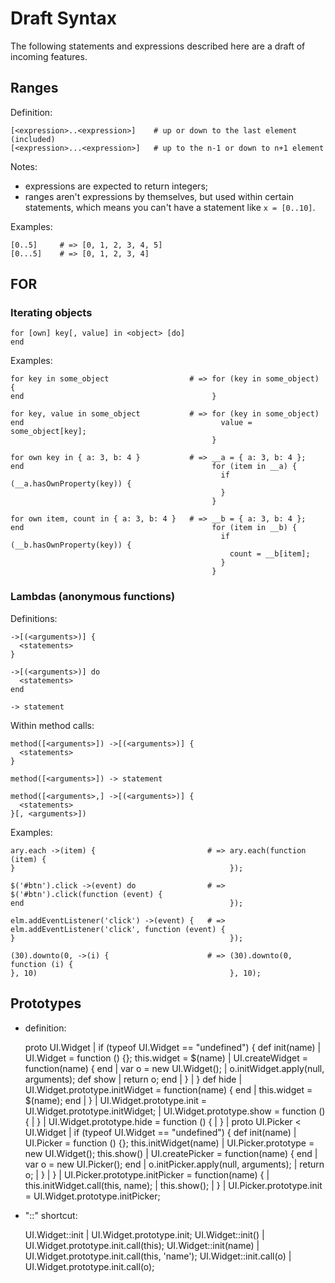 # Draft Syntax

The following statements and expressions described here are a draft of incoming
features.

## Ranges

Definition:

    [<expression>..<expression>]    # up or down to the last element (included)
    [<expression>...<expression>]   # up to the n-1 or down to n+1 element

Notes:

- expressions are expected to return integers;
- ranges aren't expressions by themselves, but used within certain statements,
  which means you can't have a statement like `x = [0..10]`.

Examples:

    [0..5]     # => [0, 1, 2, 3, 4, 5]
    [0...5]    # => [0, 1, 2, 3, 4]

## FOR

### Iterating objects

    for [own] key[, value] in <object> [do]
    end

Examples:

    for key in some_object                  # => for (key in some_object) {
    end                                          }
    
    for key, value in some_object           # => for (key in some_object)
    end                                            value = some_object[key];
                                                 }
    
    for own key in { a: 3, b: 4 }           # => __a = { a: 3, b: 4 };
    end                                          for (item in __a) {
                                                   if (__a.hasOwnProperty(key)) {
                                                   }
                                                 }
    
    for own item, count in { a: 3, b: 4 }   # => __b = { a: 3, b: 4 };
    end                                          for (item in __b) {
                                                   if (__b.hasOwnProperty(key)) {
                                                     count = __b[item];
                                                   }
                                                 }

### Lambdas (anonymous functions)

Definitions:

    ->[(<arguments>)] {
      <statements>
    }
    
    ->[(<arguments>)] do
      <statements>
    end
    
    -> statement

Within method calls:

    method([<arguments>]) ->[(<arguments>)] {
      <statements>
    }
    
    method([<arguments>]) -> statement
    
    method([<arguments>,] ->[(<arguments>)] {
      <statements>
    }[, <arguments>])

Examples:

    ary.each ->(item) {                         # => ary.each(function (item) {
    }                                                });
    
    $('#btn').click ->(event) do                # => $('#btn').click(function (event) {
    end                                              });
    
    elm.addEventListener('click') ->(event) {   # => elm.addEventListener('click', function (event) {
    }                                                });
    
    (30).downto(0, ->(i) {                      # => (30).downto(0, function (i) {
    }, 10)                                           }, 10);


## Prototypes

- definition:

    proto UI.Widget             |     if (typeof UI.Widget == "undefined") {
      def init(name)            |       UI.Widget = function () {};
        this.widget = $(name)   |       UI.createWidget = function(name) {
      end                       |         var o = new UI.Widget();
                                |         o.initWidget.apply(null, arguments);
      def show                  |         return o;
      end                       |       }
                                |     }
      def hide                  |     UI.Widget.prototype.initWidget = function(name) {
      end                       |       this.widget = $(name);
    end                         |     }
                                |     UI.Widget.prototype.init = UI.Widget.prototype.initWidget;
                                |     UI.Widget.prototype.show = function () {
                                |     }
                                |     UI.Widget.prototype.hide = function () {
                                |     }
                                |
    proto UI.Picker < UI.Widget |     if (typeof UI.Widget == "undefined") {
      def init(name)            |       UI.Picker = function () {};
        this.initWidget(name)   |       UI.Picker.prototype = new UI.Widget();
        this.show()             |       UI.createPicker = function(name) {
      end                       |         var o = new UI.Picker();
    end                         |         o.initPicker.apply(null, arguments);
                                |         return o;
                                |       }
                                |     }
                                |     UI.Picker.prototype.initPicker = function(name) {
                                |       this.initWidget.call(this, name);
                                |       this.show();
                                |     }
                                |     UI.Picker.prototype.init = UI.Widget.prototype.initPicker;

- "::" shortcut:

    UI.Widget::init             | UI.Widget.prototype.init;
    UI.Widget::init()           | UI.Widget.prototype.init.call(this);
    UI.Widget::init(name)       | UI.Widget.prototype.init.call(this, 'name');
    UI.Widget::init.call(o)     | UI.Widget.prototype.init.call(o);

